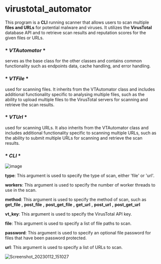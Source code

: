 # virustotal_automator
This program is a **CLI** running scanner that allows users to scan multiple **files and URLs** for potential malware and viruses. It utilizes the **VirusTotal** database API and to retrieve scan results and reputation scores for the given files or URLs.

### * *VTAutomator* *
serves as the base class for the other classes and contains common functionality such as endpoints data, cache handling, and error handling.

### * *VTFile* *
used for scanning files. It inherits from the VTAutomator class and includes additional functionality specific to analysing multiple files, such as the ability to upload multiple files to the VirusTotal servers for scanning and retrieve the scan results.

### * *VTUrl* *
used for scanning URLs. It also inherits from the VTAutomator class and includes additional functionality specific to scanning multiple URLs, such as the ability to submit multiple URLs for scanning and retrieve the scan results.

### * *CLI* *
![image](https://user-images.githubusercontent.com/50721644/212075029-23bac03b-0d6b-482f-9da4-75a319d18cd8.png)

**type**:  This argument is used to specify the type of scan, either 'file' or 'url'.

**workers**:  This argument is used to specify the number of worker threads to use in the scan.

**method**:  This argument is used to specify the method of scan, such as **get_file** **,** **post_file** **,** 
**post_get_file** **,** **get_url** **,** **post_url** **,** **post_get_url**

**vt_key**:  This argument is used to specify the VirusTotal API key.

**file**:  This argument is used to specify a list of file paths to scan.

**password**:  This argument is used to specify an optional file password for files that have been password protected.

**url**:  This argument is used to specify a list of URLs to scan.

![Screenshot_20230112_151027](https://user-images.githubusercontent.com/50721644/212075085-f5cbfe88-64ea-4646-9e13-d6236d09f5eb.png)



